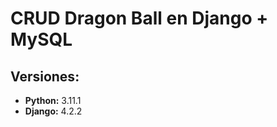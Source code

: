 #   CRUD Dragon Ball en Django + MySQL

##  Versiones:
*   **Python:** 3.11.1
*   **Django:** 4.2.2



